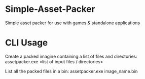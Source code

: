# Simple-Asset-Packer
Simple asset packer for use with games &amp; standalone applications

# CLI Usage
Create a packed imagine containing a list of files and directories:
assetpacker.exe <list of input files / directories>

List all the packed files in a bin:
assetpacker.exe image_name.bin
